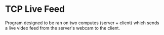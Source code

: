 # TCP Live Feed
Program designed to be ran on two computes (server + client) which sends a live video feed from the server's webcam to the client.
